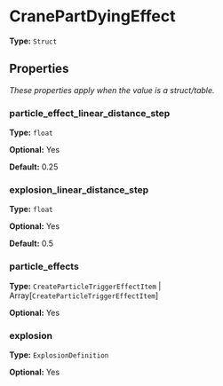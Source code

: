 # CranePartDyingEffect

**Type:** `Struct`

## Properties

*These properties apply when the value is a struct/table.*

### particle_effect_linear_distance_step

**Type:** `float`

**Optional:** Yes

**Default:** 0.25

### explosion_linear_distance_step

**Type:** `float`

**Optional:** Yes

**Default:** 0.5

### particle_effects

**Type:** `CreateParticleTriggerEffectItem` | Array[`CreateParticleTriggerEffectItem`]

**Optional:** Yes

### explosion

**Type:** `ExplosionDefinition`

**Optional:** Yes

